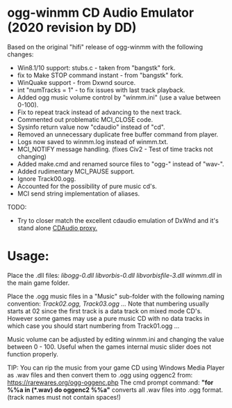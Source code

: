 # ogg-winmm CD Audio Emulator (2020 revision by DD)
Based on the original "hifi" release of ogg-winmm with the following changes:

- Win8.1/10 support: stubs.c - taken from "bangstk" fork.
- fix to Make STOP command instant - from "bangstk" fork.
- WinQuake support - from Dxwnd source.
- int "numTracks = 1" - to fix issues with last track playback.
- Added ogg music volume control by "winmm.ini" (use a value between 0-100).
- Fix to repeat track instead of advancing to the next track.
- Commented out problematic MCI_CLOSE code.
- Sysinfo return value now "cdaudio" instead of "cd".
- Removed an unnecessary duplicate free buffer command from player.
- Logs now saved to winmm.log instead of winmm.txt.
- MCI_NOTIFY message handling. (fixes Civ2 - Test of time tracks not changing)
- Added make.cmd and renamed source files to "ogg-" instead of "wav-".
- Added rudimentary MCI_PAUSE support.
- Ignore Track00.ogg.
- Accounted for the possibility of pure music cd's.
- MCI send string implementation of aliases.

TODO:
- Try to closer match the excellent cdaudio emulation of DxWnd and it's stand alone [CDAudio proxy.](https://sourceforge.net/projects/cdaudio-proxy/)

# Usage:

Place the .dll files:
*libogg-0.dll*
*libvorbis-0.dll*
*libvorbisfile-3.dll*
*winmm.dll*
in the main game folder.

Place the .ogg music files in a "Music" sub-folder with the following naming convention:
*Track02.ogg, Track03.ogg ...*
Note that numbering usually starts at 02 since the first track is a data track on mixed mode CD's.
However some games may use a pure music CD with no data tracks in which case you should start numbering from Track01.ogg ...

Music volume can be adjusted by editing winmm.ini and changing the value between 0 - 100. Useful when the games internal music slider does not function properly.

TIP: You can rip the music from your game CD using Windows Media Player as .wav files and then convert them to .ogg using oggenc2 from:
https://rarewares.org/ogg-oggenc.php
The cmd prompt command:
**"for %%a in (*.wav) do oggenc2 %%a"**
converts all .wav files into .ogg format. (track names must not contain spaces!)
